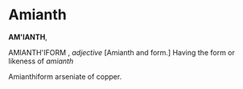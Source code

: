 # Amianth

**AM'IANTH**,

AMIANTH'IFORM , _adjective_ \[Amianth and form.\] Having the form or likeness of _amianth_

Amianthiform arseniate of copper.